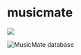 # musicmate
<img src="https://img.shields.io/badge/Python-3766AB?style=flat-square&logo=Python&logoColor=white"/></a> 

![MusicMate database](https://user-images.githubusercontent.com/92393205/159342373-8fceab98-db0a-4156-b2c7-30d74641d71b.png)


